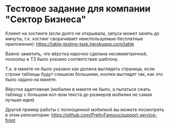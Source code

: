# Тестовое задание для компании "Сектор Бизнеса"
Клиент на хостинге (если долго не открывали, запуск может занять до минуты, т.к. хостинг сворачивает неиспользуемые бесплатные приложения):
https://table-testing-task.herokuapp.com/table


Важно заметить, что вёрстка нарочно сделана несимметричной, поскольу в ТЗ было указано соответствие шаблону.

Т.к. в макете не было указано как должна выглядеть страница, если строки таблицы будут слишком большими, кнопки выглядят так, как это было задано на макете.

Вёрстка адаптивная (мобилки в макете не было, а пытаться сжать таблицу с большим кол-вом текста до размеров мобилки не самая лучшая идея)

Другой пример работы с полноценной мобилкой вы можете посмотреть в этом репозитории:
https://github.com/PrettyFamous/support-service-front 
